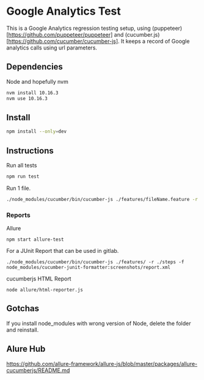 # Google Analytics Test

This is a Google Analytics regression testing setup, using (puppeteer)[https://github.com/puppeteer/puppeteer] and (cucumber.js)[https://github.com/cucumber/cucumber-js]. It keeps a record of Google analytics calls using url parameters.

## Dependencies

Node and hopefully nvm

```bash
nvm install 10.16.3
nvm use 10.16.3
```

## Install

```bash
npm install --only=dev
```

## Instructions

Run all tests

```bash
npm run test
```

Run 1 file.

```bash
./node_modules/cucumber/bin/cucumber-js ./features/fileName.feature -r ./steps
```


### Reports

Allure
```
npm start allure-test
```

For a JUnit Report that can be used in gitlab.

```
./node_modules/cucumber/bin/cucumber-js ./features/ -r ./steps -f node_modules/cucumber-junit-formatter:screenshots/report.xml
```

cucumberjs HTML Report

```
node allure/html-reporter.js
```

## Gotchas

If you install node_modules with wrong version of Node, delete the folder and reinstall.


## Alure Hub
https://github.com/allure-framework/allure-js/blob/master/packages/allure-cucumberjs/README.md
